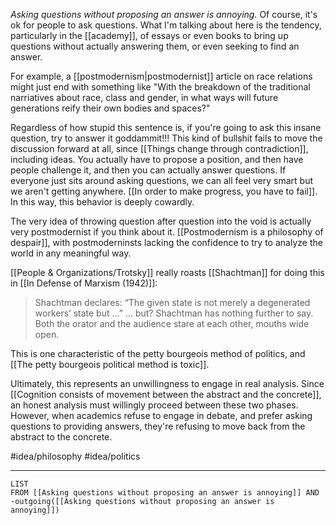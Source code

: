*Asking questions without proposing an answer is annoying.* Of course, it's ok for people to ask questions. What I'm talking about here is the tendency, particularly in the [[academy]], of essays or even books to bring up questions without actually answering them, or even seeking to find an answer. 

For example, a [[postmodernism|postmodernist]] article on race relations might just end with something like "With the breakdown of the traditional narriatives about race, class and gender, in what ways will future generations reify their own bodies and spaces?"

Regardless of how stupid this sentence is, if you're going to ask this insane question, try to answer it goddammit!!! This kind of bullshit fails to move the discussion forward at all, since [[Things change through contradiction]], including ideas. You actually have to propose a position, and then have people challenge it, and then you can actually answer questions. If everyone just sits around asking questions, we can all feel very smart but we aren't getting anywhere. [[In order to make progress, you have to fail]]. In this way, this behavior is deeply cowardly. 

The very idea of throwing question after question into the void is actually very postmodernist if you think about it. [[Postmodernism is a philosophy of despair]], with postmoderninsts lacking the confidence to try to analyze the world in any meaningful way. 

[[People & Organizations/Trotsky]] really roasts [[Shachtman]] for doing this in [[In Defense of Marxism (1942)]]:

> Shachtman declares: “The given state is not merely a degenerated workers’ state but ...” ... but? Shachtman has nothing further to say. Both the orator and the audience stare at each other, mouths wide open.

This is one characteristic of the petty bourgeois method of politics, and [[The petty bourgeois political method is toxic]]. 

Ultimately, this represents an unwillingness to engage in real analysis. Since [[Cognition consists of movement between the abstract and the concrete]], an honest analysis must willingly proceed between these two phases. However, when academics refuse to engage in debate, and prefer asking questions to providing answers, they're refusing to move back from the abstract to the concrete. 

#idea/philosophy 
#idea/politics 

---
```dataview
LIST
FROM [[Asking questions without proposing an answer is annoying]] AND -outgoing([[Asking questions without proposing an answer is annoying]])
```